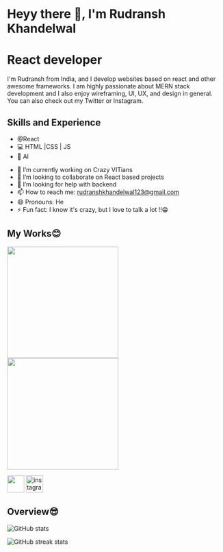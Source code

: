# Heyy there 👋, I'm Rudransh Khandelwal
# React developer 

I'm Rudransh from India, and I develop websites based on react and other awesome frameworks. I am highly passionate about MERN stack development and I also enjoy wireframing, UI, UX, and design in general. You can also check out my Twitter or Instagram.

## Skills and Experience 
* @React
* 💻 HTML |CSS | JS
* 🧠 AI


- 🔭 I’m currently working on Crazy VITians 
- 👯 I’m looking to collaborate on React based projects 
- 🤔 I’m looking for help with backend  
- 📫 How to reach me: rudranshkhandelwal123@gmail.com 
- 😄 Pronouns: He
- ⚡ Fun fact: I know it's crazy, but I love to talk a lot !!😁 

## My Works😊
<div class="works">
  <img src="https://github.com/ruds18/ruds18/blob/main/ezgif.com-gif-maker.gif" width="260" />
<img src="https://github.com/ruds18/ruds18/blob/main/output_bfymn0.gif" width ="260" />
  </div>

[<img src='https://cdn.jsdelivr.net/npm/simple-icons@3.0.1/icons/github.svg' style="color:white" alt='github' height='40'>](https://github.com/ruds18)  [<img src='https://cdn.jsdelivr.net/npm/simple-icons@3.0.1/icons/instagram.svg' alt='instagram' height='40'>](https://www.instagram.com/https://www.instagram.com/_ruds_19//)  

## Overview😎

![GitHub stats](https://github-readme-stats.vercel.app/api?username=ruds18&show_icons=true)  

![GitHub streak stats](https://github-readme-streak-stats.herokuapp.com/?user=ruds18)  




